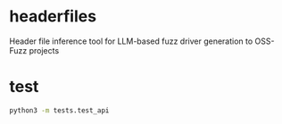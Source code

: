 # headerfiles
Header file inference tool for LLM-based fuzz driver generation to OSS-Fuzz projects

# test

```bash
python3 -m tests.test_api
```
